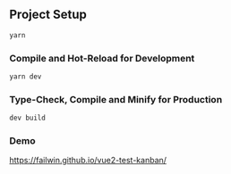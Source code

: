## Project Setup

```sh
yarn
```

### Compile and Hot-Reload for Development

```sh
yarn dev
```

### Type-Check, Compile and Minify for Production

```sh
dev build
```

### Demo
https://failwin.github.io/vue2-test-kanban/

